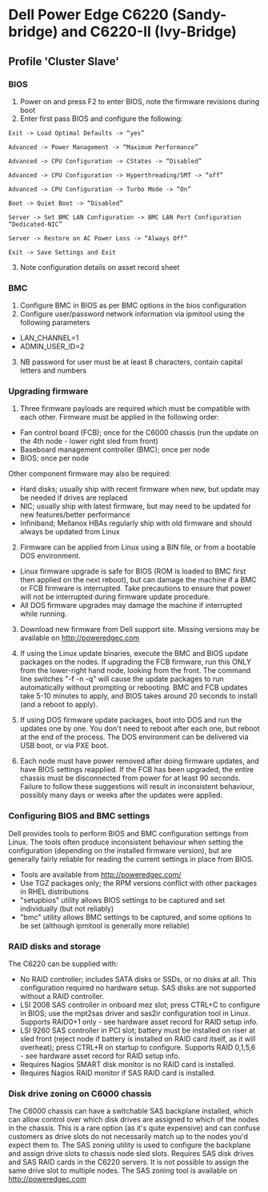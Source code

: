 # Dell Power Edge C6220 (Sandy-bridge) and C6220-II (Ivy-Bridge)

## Profile 'Cluster Slave'

### BIOS
1. Power on and press F2 to enter BIOS, note the firmware revisions during boot
2. Enter first pass BIOS and configure the following:
```
Exit -> Load Optimal Defaults -> “yes”
```
```
Advanced -> Power Management -> “Maximum Performance”
```
```
Advanced -> CPU Configuration -> C­States -> “Disabled”
```
```
Advanced -> CPU Configuration -> Hyperthreading/SMT -> “off”
```
```
Advanced -> CPU Configuration -> Turbo Mode -> “On”
```
```
Boot -> Quiet Boot -> “Disabled”
```
```
Server -> Set BMC LAN Configuration -> BMC LAN Port Configuration “Dedicated-NIC”
```
```
Server -> Restore on AC Power Loss -> “Always Off”
```
```
Exit -> Save Settings and Exit
```
3. Note configuration details on asset record sheet

### BMC

1. Configure BMC in BIOS as per BMC options in the bios configuration
2. Configure user/password network information via ipmitool using the following parameters
  - LAN_CHANNEL=1
  - ADMIN_USER_ID=2
3. NB password for user must be at least 8 characters, contain capital letters and numbers

### Upgrading firmware

1. Three firmware payloads are required which must be compatible with each other. Firmware must be applied in the following order:
 * Fan control board (FCB); once for the C6000 chassis (run the update on the 4th node - lower right sled from front)
 * Baseboard management controller (BMC); once per node
 * BIOS; once per node

Other component firmware may also be required:
 * Hard disks; usually ship with recent firmware when new, but update may be needed if drives are replaced
 * NIC; usually ship with latest firmware, but may need to be updated for new features/better performance
 * Infiniband; Mellanox HBAs regularly ship with old firmware and should always be updated from Linux

2. Firmware can be applied from Linux using a BIN file, or from a bootable DOS environment. 
 * Linux firmware upgrade is safe for BIOS (ROM is loaded to BMC first then applied on the next reboot), but can damage the machine if a BMC or FCB firmware is interrupted. Take precautions to ensure that power will not be interrupted during firmware update procedure. 
 * All DOS firmware upgrades may damage the machine if interrupted while running. 

3. Download new firmware from Dell support site. Missing versions may be available on http://poweredgec.com

4. If using the Linux update binaries, execute the BMC and BIOS update packages on the nodes. If upgrading the FCB firmware, run this ONLY from the lower-right hand node, looking from the front. The command line switches "-f -n -q" will cause the update packages to run automatically without prompting or rebooting. BMC and FCB updates take 5-10 minutes to apply, and BIOS takes around 20 seconds to install (and a reboot to apply). 

5. If using DOS firmware update packages, boot into DOS and run the updates one by one. You don't need to reboot after each one, but reboot at the end of the process. The DOS environment can be delivered via USB boot, or via PXE boot. 

6. Each node must have power removed after doing firmware updates, and have BIOS settings reapplied. If the FCB has been upgraded, the entire chassis must be disconnected from power for at least 90 seconds. Failure to follow these suggestions will result in inconsistent behaviour, possibly many days or weeks after the updates were applied. 

### Configuring BIOS and BMC settings 

Dell provides tools to perform BIOS and BMC configuration settings from Linux. The tools often produce inconsistent behaviour when setting the configuration (depending on the installed firmware version), but are generally fairly reliable for reading the current settings in place from BIOS. 

 * Tools are available from http://poweredgec.com/
 * Use TGZ packages only; the RPM versions conflict with other packages in RHEL distributions
 * "setupbios" utility allows BIOS settings to be captured and set individually (but not reliably)
 * "bmc" utility allows BMC settings to be captured, and some options to be set (although ipmitool is generally more reliable)

### RAID disks and storage

The C6220 can be supplied with:

 * No RAID controller; includes SATA disks or SSDs, or no disks at all. This configuration required no hardware setup. SAS disks are not supported without a RAID controller. 
 * LSI 2008 SAS controller in onboard mez slot; press CTRL+C to configure in BIOS; use the mpt2sas driver and sas2ir configuration tool in Linux. Supports RAID0+1 only - see hardware asset record for RAID setup info.
 * LSI 9260 SAS controller in PCI slot; battery must be installed on riser at sled front (reject node if battery is installed on RAID card itself, as it will overheat); press CTRL+R on startup to configure.  Supports RAID 0,1,5,6 - see hardware asset record for RAID setup info.
 * Requires Nagios SMART disk monitor is no RAID card is installed. 
 * Requires Nagios RAID monitor if SAS RAID card is installed. 

### Disk drive zoning on C6000 chassis

The C6000 chassis can have a switchable SAS backplane installed, which can allow control over which disk drives are assigned to which of the nodes in the chassis. This is a rare option (as it's quite expensive) and can confuse customers as drive slots do not necessarily match up to the nodes you'd expect them to. The SAS zoning utility is used to configure the backplane and assign drive slots to chassis node sled slots. Requires SAS disk drives and SAS RAID cards in the C6220 servers. It is not possible to assign the same drive slot to multiple nodes. The SAS zoning tool is available on http://poweredgec.com


